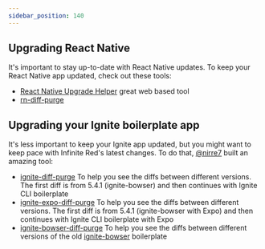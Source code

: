 ```yaml
---
sidebar_position: 140
---
```


## Upgrading React Native

It's important to stay up-to-date with React Native updates. To keep your React Native app updated, check out these tools:

- [React Native Upgrade Helper](https://react-native-community.github.io/upgrade-helper/) great web based tool
- [rn-diff-purge](https://github.com/react-native-community/rn-diff-purge)

## Upgrading your Ignite boilerplate app

It's less important to keep your Ignite app updated, but you might want to keep pace with Infinite Red's latest changes. To do that, [@nirre7](https://github.com/nirre7) built an amazing tool:

- [ignite-diff-purge](https://github.com/nirre7/ignite-diff-purge) To help you see the diffs between different versions. The first diff is from 5.4.1 (ignite-bowser) and then continues with Ignite CLI boilerplate
- [ignite-expo-diff-purge](https://github.com/nirre7/ignite-expo-diff-purge) To help you see the diffs between different versions. The first diff is from 5.4.1 (ignite-bowser with Expo) and then continues with Ignite CLI boilerplate with Expo
- [ignite-bowser-diff-purge](https://github.com/nirre7/ignite-bowser-diff-purge) To help you see the diffs between different versions of the old [ignite-bowser](https://github.com/infinitered/ignite-bowser) boilerplate
